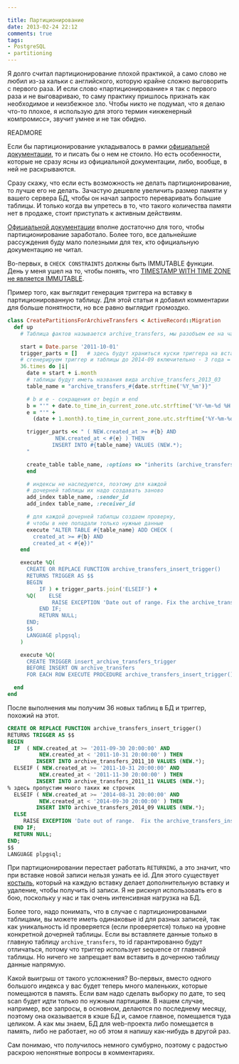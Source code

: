 ```yaml
---

title: Партиционирование
date: 2013-02-24 22:12
comments: true
tags:
- PostgreSQL
- partitioning
---
```


Я долго считал партиционирование плохой практикой, а само слово не любил из-за кальки с английского, которую крайне
сложно выговорить с первого раза. И если слово «партиционирование» я так с первого раза и не выговариваю, то саму
практику пришлось признать как необходимое и неизбежное зло. Чтобы никто не подумал, что я делаю что-то плохое, я
использую для этого термин «инженерный компромисс», звучит умнее и не так обидно.

READMORE

Если бы партиционирование укладывалось в рамки [официальной документации](http://www.postgresql.org/docs/9.2/static/ddl-partitioning.html),
то и писать бы о нем не стоило. Но есть особенности, которые не сразу ясны из официальной документации, либо, вообще, в ней не
раскрываются.

Сразу скажу, что если есть возможность не делать партиционирование, то лучше его не делать. Зачастую дешевле увеличить
размер памяти у вашего сервера БД, чтобы он начал запросто переваривать большие таблицы. И только когда вы упретесь в
то, что такого количества памяти нет в продаже, стоит приступать к активным действиям.

[Официальной документации](http://www.postgresql.org/docs/9.2/static/ddl-partitioning.html) вполне достаточно для того,
чтобы партиционирование заработало. Более того, все дальнейшие рассуждения буду мало полезными для тех, кто официальную
документацию не читал.

Во-первых, в `CHECK CONSTRAINTS` должны быть IMMUTABLE функции. День у меня ушел на то, чтобы понять, что [TIMESTAMP
WITH TIME ZONE не является IMMUTABLE](http://postgresql.1045698.n5.nabble.com/Constraint-exclusion-can-t-process-simple-constant-expressions-td4329606.html).

Пример того, как выглядит генерация триггера на вставку в партиционированную таблицу. Для этой статьи я добавил
комментарии для больше понятности, но все равно выглядит громоздко.

```ruby
class CreatePartitionsForArchiveTransfers < ActiveRecord::Migration
  def up
    # Таблица фактов называется archive_transfers, мы разобъем ее на части по месяцам

    start = Date.parse '2011-10-01'
    trigger_parts = []   # здесь будут храниться куски триггера на вставку
    # сгенерируем триггер и таблицы до 2014-09 включительно - 3 года = 36 месяцев
    36.times do |i|
      date = start + i.month
      # таблицы будут иметь названия вида archive_transfers_2013_03
      table_name = "archive_transfers_#{date.strftime('%Y_%m')}"

      # b и e - сокращения от begin и end
      b = "'" + date.to_time_in_current_zone.utc.strftime('%Y-%m-%d %H:%M:%S') + "'"
      e = "'" +
        (date + 1.month).to_time_in_current_zone.utc.strftime('%Y-%m-%d %H:%M:%S') + "'"

      trigger_parts << " ( NEW.created_at >= #{b} AND
               NEW.created_at < #{e} ) THEN
              INSERT INTO #{table_name} VALUES (NEW.*);
      "

      create_table table_name, :options => "inherits (archive_transfers)" do |t|
      end

      # индексы не наследуются, поэтому для каждой
      # дочерней таблицы их надо создавать заново
      add_index table_name, :sender_id
      add_index table_name, :receiver_id

      # для каждой дочерней табилцы создаем проверку,
      # чтобы в нее попадали только нужные данные
      execute "ALTER TABLE #{table_name} ADD CHECK (
        created_at >= #{b} AND
        created_at < #{e})"
    end

    execute %Q(
      CREATE OR REPLACE FUNCTION archive_transfers_insert_trigger()
      RETURNS TRIGGER AS $$
      BEGIN
          IF ) + trigger_parts.join('ELSEIF') +
      %Q(    ELSE
              RAISE EXCEPTION 'Date out of range. Fix the archive_transfers_insert_trigger() function!';
          END IF;
          RETURN NULL;
      END;
      $$
      LANGUAGE plpgsql;
    )

    execute %Q(
      CREATE TRIGGER insert_archive_transfers_trigger
      BEFORE INSERT ON archive_transfers
      FOR EACH ROW EXECUTE PROCEDURE archive_transfers_insert_trigger();)

  end
end
```

После выполнения мы получим 36 новых таблиц в БД и триггер, похожий на этот.

```sql
CREATE OR REPLACE FUNCTION archive_transfers_insert_trigger()
RETURNS TRIGGER AS $$
BEGIN
  IF  ( NEW.created_at >= '2011-09-30 20:00:00' AND
          NEW.created_at < '2011-10-31 20:00:00' ) THEN
         INSERT INTO archive_transfers_2011_10 VALUES (NEW.*);
  ELSEIF ( NEW.created_at >= '2011-10-31 20:00:00' AND
          NEW.created_at < '2011-11-30 20:00:00' ) THEN
         INSERT INTO archive_transfers_2011_11 VALUES (NEW.*);
% здесь пропустим много таких же строчек
  ELSEIF ( NEW.created_at >= '2014-08-31 20:00:00' AND
          NEW.created_at < '2014-09-30 20:00:00' ) THEN
         INSERT INTO archive_transfers_2014_09 VALUES (NEW.*);
  ELSE
     RAISE EXCEPTION 'Date out of range.  Fix the archive_transfers_insert_trigger() function!';
  END IF;
  RETURN NULL;
END;
$$
LANGUAGE plpgsql;

```

При партиционировании перестает работать `RETURNING`, а это значит, что при вставке новой записи нельзя узнать ее
id. Для этого существует [костыль](https://gist.github.com/copiousfreetime/59067), который на каждую вставку делает
дополнительную вставку и удаление, чтобы получить id записи. Я не рискнул использовать его в бою, поскольку у нас и так
очень интенсивная нагрузка на БД.

Более того, надо понимать, что в случае с партиционироваными таблицами, вы можете иметь одинаковые id для разных
записей, так как уникальность id проверяется (если проверяется) только на уровне конкретной дочерней таблицы. Если вы
вставляете данные только в главную таблицу `archive_transfers`, то id гарантированно будут отличаться, потому что
триггер использует sequence от главной таблицы. Но ничего не запрещает вам вставить в дочернюю таблицу данные напрямую.

Какой выигрыш от такого усложнения? Во-первых, вместо одного большого индекса у вас будет теперь много маленьких,
которые помещаются в память. Если вам надо сделать выборку по дате, то seq scan будет идти только по нужным партициям. В
нашем случае, например, все запросы, в основном, делаются по последнему месяцу, поэтому она оказывается в кэше БД и,
самое главное, помещается туда целиком. А как мы знаем, БД для web-проекта либо помещается в память, либо не работает,
но об этом я напишу как-нибудь в другой раз.

Сам понимаю, что получилось немного сумбурно, поэтому с радостью раскрою непонятные вопросы в комментариях.

